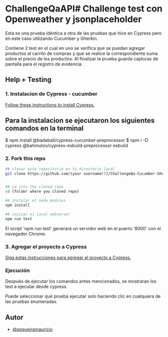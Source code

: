 # ChallengeQaAPI# Challenge test con Openweather y jsonplaceholder

Esta es una prueba idéntica a otra de las pruebas que hice en Cypress pero en este caso utilizando Cucumber y Gherkin.

Contiene 2 test en el cual en uno se verifica que se puedan agregar productos al carrito de compras
y que se realice la correspondiente suma sobre el precio de los productos.
Al finalizar la prueba guarda capturas de pantalla para el registro de evidencia.

## Help + Testing

### 1. Instalacion de Cypress - cucumber 

[Follow these instructions to install Cypress.](https://on.cypress.io/installing-cypress)
## Para la instalacion se ejecutaron los siguientes comandos en la terminal

$ npm install @badeball/cypress-cucumber-preprocessor
$ npm i -D cypress @bahmutov/cypress-esbuild-preprocessor esbuild


### 2. Fork this repo

```bash
## clonar este repositorio en tu directorio local
git clone https://github.com/(your username!!)/ChallengeQa-Cucumber-Gherkin


## cd into the cloned repo
cd (folder where you cloned repo)

## instalar el node_modules
npm install

## iniciar el local webserver
npm run test 
```

El script 'npm run test' generará un servidor web en el puerto '8000' con el navegador Chrome.


### 3. Agregar el proyecto a Cypress

[Siga estas instrucciones para agregar el proyecto a Cypress.](https://on.cypress.io/writing-your-first-test)

### Ejecución

Después de ejecutar los comandos antes mencionados, se mostraran los test a ejecutar desde cypress.



Puede seleccionar qué prueba ejecutar solo haciendo clic en cualquiera de las pruebas enumeradas.

## Autor

- [@sequeiramauricio](https://github.com/Maurisequeira19)

